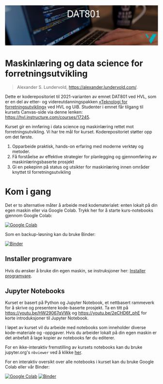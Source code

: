 ![DAT801 logo](./assets/DAT801-logo.png)

# Maskinlæring og data science for forretningsutvikling

> Alexander S. Lundervold, https://alexander.lundervold.com/.

Dette er koderepositoriet til 2021-varianten av emnet DAT801 ved HVL, som er en del av etter- og videreutdanningspakken [«Teknologi for forretningsutvikling»](https://www.uib.no/utdanning/evu/140448/teknologi-forretningsutvikling) ved HVL og UiB. Studenter i emnet får tilgang til kursets Canvas-side via denne lenken: https://hvl.instructure.com/courses/17245.

Kurset gir en innføring i data science og maskinlæring rettet mot forretningsutvikling. Vi har tre mål for kurset. Koderepositoriet støtter opp om det første.

1. Opparbeide praktisk, hands-on erfaring med moderne verktøy og metoder.
2. Få forståelse av effektive strategier for planlegging og gjennomføring av maskinlæringsbaserte prosjekt
3. Gi en pekepinn på status og utsikter for maskinlæring innen områder knyttet til forretningsutvikling


# Kom i gang

Det er to alternative måter å arbeide med kodematerialet: enten lokalt på din egen maskin eller via Google Colab. Trykk her for å starte kurs-notebooks gjennom Google Colab: 

[![Google Colab](https://colab.research.google.com/assets/colab-badge.svg)](https://colab.research.google.com/github/alu042/DAT801/blob/master/)

Som en backup-løsning kan du bruke Binder: 

[![Binder](https://mybinder.org/badge_logo.svg)](https://mybinder.org/v2/gh/alu042/DAT801/master)<br>


## Installer programvare
Hvis du ønsker å bruke din egen maskin, se instruksjoner her: [Installer programvare](./setup.md). 


## Jupyter Notebooks

Kurset er basert på Python og Jupyter Notebook, et nettbasert rammeverk for å skrive og presentere kode-baserte prosjekt. Ta en titt på https://youtu.be/HW29067qVWk og https://youtu.be/2eCHD6f_phE for korte introduksjoner til Jupyter Notebook.

I løpet av kurset vil du arbeide med notebooks som inneholder diverse kode-materiale og -oppgaver. Hvis du arbeider lokalt på din egen maskin er det anbefalt å lage kopier av notebooks før du editerer. 

For en ikke-interaktiv fremstilling av kursets notebooks kan du bruke jupyter.org's `nbviewer` ved å klikke [her](https://nbviewer.jupyter.org/github/alu042/DAT801/).

For en interaktiv oversikt over alle notebooks i kurset kan du bruke Google Colab eller vår Binder: 

[![Google Colab](https://colab.research.google.com/assets/colab-badge.svg)](https://colab.research.google.com/github/alu042/DAT801/blob/master/)
[![Binder](https://mybinder.org/badge_logo.svg)](https://mybinder.org/v2/gh/alu042/DAT801/master)<br>